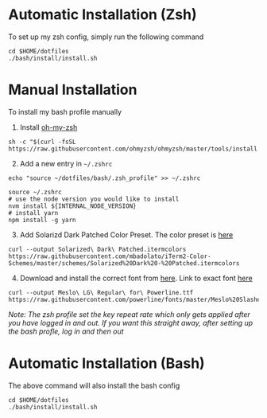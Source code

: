 # Automatic Installation (Zsh)
To set up my zsh config, simply run the following command
```
cd $HOME/dotfiles
./bash/install/install.sh
```

# Manual Installation
To install my bash profile manually
1. Install [oh-my-zsh](https://github.com/ohmyzsh/ohmyzsh)
```
sh -c "$(curl -fsSL https://raw.githubusercontent.com/ohmyzsh/ohmyzsh/master/tools/install.sh)"
```
2. Add a new entry in `~/.zshrc`
```
echo "source ~/dotfiles/bash/.zsh_profile" >> ~/.zshrc

source ~/.zshrc
# use the node version you would like to install
nvm install ${INTERNAL_NODE_VERSION}
# install yarn
npm install -g yarn
```
3. Add Solarizd Dark Patched Color Preset. The color preset is [here](https://github.com/mbadolato/iTerm2-Color-Schemes/blob/master/schemes/Solarized%20Dark%20-%20Patched.itermcolors)
```
curl --output Solarized\ Dark\ Patched.itermcolors  https://raw.githubusercontent.com/mbadolato/iTerm2-Color-Schemes/master/schemes/Solarized%20Dark%20-%20Patched.itermcolors
```
4. Download and install the correct font from [here](https://github.com/powerline/fonts). Link to exact font [here](https://github.com/powerline/fonts/blob/master/Meslo%20Slashed/Meslo%20LG%20L%20Regular%20for%20Powerline.ttf)
```
curl --output Meslo\ LG\ Regular\ for\ Powerline.ttf https://raw.githubusercontent.com/powerline/fonts/master/Meslo%20Slashed/Meslo%20LG%20L%20Regular%20for%20Powerline.ttf
```

<i>
Note: 
The zsh profile set the key repeat rate which only gets applied after you have logged in and out.
If you want this straight away, after setting up the bash profle, log in and then out
</i>

# Automatic Installation (Bash)
The above command will also install the bash config
```
cd $HOME/dotfiles
./bash/install/install.sh
```
